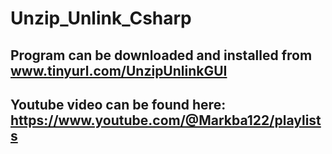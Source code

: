 # Unzip_Unlink_Csharp
## Program can be downloaded and installed from www.tinyurl.com/UnzipUnlinkGUI
## Youtube video can be found here: https://www.youtube.com/@Markba122/playlists
